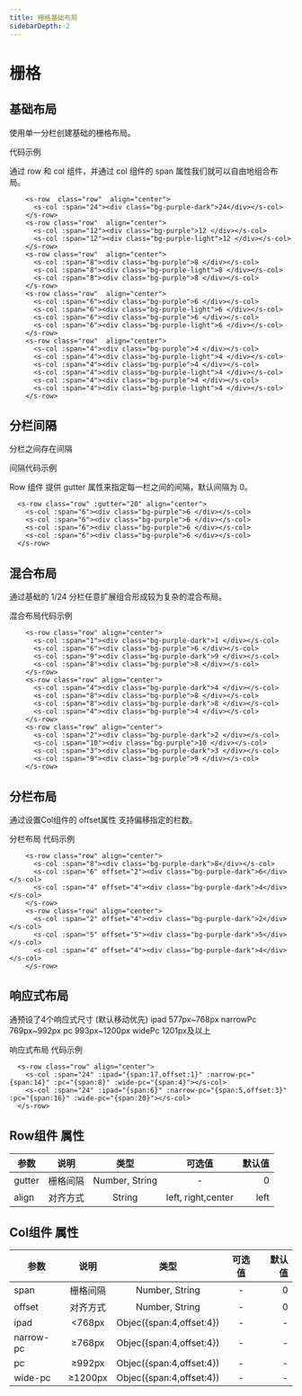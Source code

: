 ```yaml
---
title: 栅格基础布局
sidebarDepth: 2
---
```


# 栅格

## 基础布局

使用单一分栏创建基础的栅格布局。

<grid-demo></grid-demo>

代码示例

通过 row 和 col 组件，并通过 col 组件的 span 属性我们就可以自由地组合布局。

```
    <s-row  class="row"  align="center">
      <s-col :span="24"><div class="bg-purple-dark">24</div></s-col>
    </s-row>
    <s-row class="row"  align="center">
      <s-col :span="12"><div class="bg-purple">12 </div></s-col>
      <s-col :span="12"><div class="bg-purple-light">12 </div></s-col>
    </s-row>
    <s-row class="row"  align="center">
      <s-col :span="8"><div class="bg-purple">8 </div></s-col>
      <s-col :span="8"><div class="bg-purple-light">8 </div></s-col>
      <s-col :span="8"><div class="bg-purple">8 </div></s-col>
    </s-row>
    <s-row class="row"  align="center">
      <s-col :span="6"><div class="bg-purple">6 </div></s-col>
      <s-col :span="6"><div class="bg-purple-light">6 </div></s-col>
      <s-col :span="6"><div class="bg-purple">6 </div></s-col>
      <s-col :span="6"><div class="bg-purple-light">6 </div></s-col>
    </s-row>
    <s-row class="row"  align="center">
      <s-col :span="4"><div class="bg-purple">4 </div></s-col>
      <s-col :span="4"><div class="bg-purple-light">4 </div></s-col>
      <s-col :span="4"><div class="bg-purple">4 </div></s-col>
      <s-col :span="4"><div class="bg-purple-light">4 </div></s-col>
      <s-col :span="4"><div class="bg-purple">4 </div></s-col>
      <s-col :span="4"><div class="bg-purple-light">4 </div></s-col>
    </s-row>
```

## 分栏间隔

分栏之间存在间隔

<grid-gutter-demo></grid-gutter-demo>


间隔代码示例

Row 组件 提供 gutter 属性来指定每一栏之间的间隔，默认间隔为 0。

```
  <s-row class="row" :gutter="20" align="center">
    <s-col :span="6"><div class="bg-purple">6 </div></s-col>
    <s-col :span="6"><div class="bg-purple">6 </div></s-col>
    <s-col :span="6"><div class="bg-purple">6 </div></s-col>
    <s-col :span="6"><div class="bg-purple">6 </div></s-col>
  </s-row>
```

## 混合布局

通过基础的 1/24 分栏任意扩展组合形成较为复杂的混合布局。


<grid-mix-demo></grid-mix-demo>

混合布局代码示例

```
    <s-row class="row" align="center">
      <s-col :span="1"><div class="bg-purple-dark">1 </div></s-col>
      <s-col :span="6"><div class="bg-purple">6 </div></s-col>
      <s-col :span="9"><div class="bg-purple-dark">9 </div></s-col>
      <s-col :span="8"><div class="bg-purple">8 </div></s-col>
    </s-row>
    <s-row class="row" align="center">
      <s-col :span="4"><div class="bg-purple-dark">4 </div></s-col>
      <s-col :span="8"><div class="bg-purple">8 </div></s-col>
      <s-col :span="8"><div class="bg-purple-dark">8 </div></s-col>
      <s-col :span="4"><div class="bg-purple">4 </div></s-col>
    </s-row>
    <s-row class="row" align="center">
      <s-col :span="2"><div class="bg-purple-dark">2 </div></s-col>
      <s-col :span="10"><div class="bg-purple">10 </div></s-col>
      <s-col :span="3"><div class="bg-purple-dark">3 </div></s-col>
      <s-col :span="9"><div class="bg-purple">9 </div></s-col>
    </s-row>
```

## 分栏布局

通过设置Col组件的 offset属性 支持偏移指定的栏数。

<grid-offset-demo></grid-offset-demo>

分栏布局 代码示例

```
    <s-row class="row" align="center">
      <s-col :span="8"><div class="bg-purple-dark">8</div></s-col>
      <s-col :span="6" offset="2"><div class="bg-purple-dark">6</div> </s-col>
      <s-col :span="4" offset="4"><div class="bg-purple-dark">4</div></s-col>
    </s-row>
    <s-row class="row" align="center">
      <s-col :span="2" offset="4"><div class="bg-purple-dark">2</div></s-col>
      <s-col :span="5" offset="5"><div class="bg-purple-dark">5</div></s-col>
      <s-col :span="4" offset="4"><div class="bg-purple-dark">4</div></s-col>
    </s-row>

```

## 响应式布局

通预设了4个响应式尺寸 (默认移动优先)
ipad 577px~768px
narrowPc 769px~992px
pc  993px~1200px
widePc 1201px及以上


<grid-res-demo></grid-res-demo>

响应式布局 代码示例

```
  <s-row class="row" align="center">
    <s-col :span="24" :ipad="{span:17,offset:1}" :narrow-pc="{span:14}" :pc="{span:8}" :wide-pc="{span:4}"></s-col>
    <s-col :span="24" :ipad="{span:6}" :narrow-pc="{span:5,offset:3}" :pc="{span:16}" :wide-pc="{span:20}"></s-col>
  </s-row>
```

## Row组件 属性
参数 | 说明 |   类型   |   可选值    | 默认值
--|:--:|:--:|:--:|--:
gutter|栅格间隔 |Number, String|-|0
align |对齐方式| String|left, right,center|left

## Col组件 属性
参数 | 说明 |   类型   |   可选值    | 默认值
--|:--:|:--:|:--:|--:
span|栅格间隔 |Number, String|-|0
offset |对齐方式| Number, String|-|0
ipad |<768px| Objec({span:4,offset:4})|-|-
narrow-pc |≥768px| Objec({span:4,offset:4})|-|-
pc |≥992px| Objec({span:4,offset:4})|-|-
wide-pc |≥1200px| Objec({span:4,offset:4})|-|-








